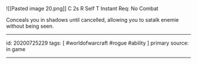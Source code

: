 ![[Pasted image 20.png]]
C 2s
R Self
T Instant
Req: No Combat

Conceals you in shadows until cancelled, allowing you to satalk enemie without being seen.

---

id: 20200725229
tags: [ #worldofwarcraft #rogue #ability ]
primary source: in game

---